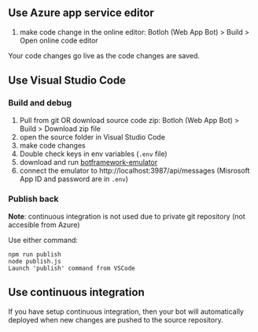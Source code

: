 ## Use Azure app service editor

1. make code change in the online editor: Botloh (Web App Bot) > Build > Open online code editor

Your code changes go live as the code changes are saved.

## Use Visual Studio Code

### Build and debug
1. Pull from git OR download source code zip: Botloh (Web App Bot) > Build > Download zip file
2. open the source folder in  Visual Studio Code
3. make code changes
4. Double check keys in env variables (`.env` file)
5. download and run [botframework-emulator](https://emulator.botframework.com/)
6. connect the emulator to http://localhost:3987/api/messages  (Misrosoft App ID and password are in `.env`)

### Publish back

**Note**: continuous integration is not used due to private git repository (not accesible from Azure)

Use either command:

```
npm run publish
node publish.js
Launch 'publish' command from VSCode
```

## Use continuous integration

If you have setup continuous integration, then your bot will automatically deployed when new changes are pushed to the source repository.

